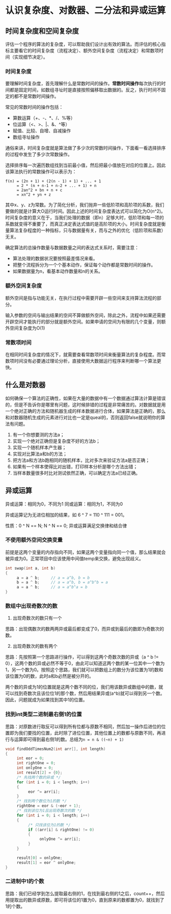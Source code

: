 # 认识复杂度、对数器、二分法和异或运算

## 时间复杂度和空间复杂度

评估一个程序的算法的复杂度，可以帮助我们设计出有效的算法。而评估的核心指标主要看它的时间复杂度（流程决定）、额外空间复杂度（流程决定）和常数项时间（实现细节决定）。

### 时间复杂度

要理解时间复杂度，首先理解什么是常数时间的操作。**常数时间操作**每次执行的时间都是固定时间，如数组寻址时是直接按照偏移取出数据的。反之，执行时间不固定的都不是常数时间操作。

常见的常数时间的操作包括：

- 算数运算（+、-、*、/、%等）
- 位运算（<、>、|、&、^等）
- 赋值、比较、自增、自减操作
- 数组寻址操作

通俗来讲，时间复杂度就是算法做了多少次的常数时间操作，下面看一看选择排序的过程中发生了多少次常数操作。

选择排序每一次遍历数组找到当前最小值，然后把最小值放在对应的位置上。因此该算法执行的常数操作可以表示为：

```
f(n) = (2n + 1) + (2(n - 1) + 1) + ... + 1
     = 2 * (n + n-1 + n-2 + ... + 1) + n
     = 2an^2 + bn + n + c
     = xn^2 + yn + z
```

其中x、y、z为常数。为了简化分析，我们抛弃一些低阶项和高阶项的系数，我们要做的就是计算大O运行时间。因此上述的时间复杂度表达式可以简化为O(n^2)。时间复杂度的意义在于，当我们处理的数据（即n）足够大时，低阶项和每一项的系数就变得不重要了，而真正决定表达式值的是高阶项的大小。时间复杂度就是衡量算法复杂程度的一种指标，只与数据量有关，而与之外的优化（低阶项和系数）无关。

确定算法的总操作数量与数据数量之间的表达式关系时，需要注意：

- 算法处理的数据状况要按照最差情况来看。
- 把整个流程拆分为一个个基本动作，保证每个动作都是常数时间的操作。
- 如果数据量为n，看基本动作数量和n的关系。

### 额外空间复杂度

额外空间是指与功能无关，在执行过程中需要开辟一些空间来支持算法流程的部分。

输入参数的空间与输出结果的空间不算做额外空间，除此之外，流程中如果还需要开辟空间才能执行的部分就是额外空间。如果申请的空间为有限的几个变量，则额外空间复杂度为O(1)

### 常数项时间

在相同时间复杂度的情况下，就需要查看常数项时间来衡量算法的复杂程度。而常数项时间没有必要通过理论分析，直接使用大数据运行程序来判断哪一个算法更快。

## 什么是对数器

如何确保一个算法的正确性，如果在大量的数据中有一个数据通过算法计算是错误的，但是不告诉你是哪里有问题，这时候排错的过程是非常痛苦的。对数据就是用一个绝对正确的方法和随机器生成的样本数据进行合体，如果算法是正确的，那么和对数器随机生成的元素进行对比也一定是queal的，否则返回false就说明你的算法有问题。

1. 有一个你想要测的方法a；
2. 实现一个绝对正确但是复杂度不好的方法b；
3. 实现一个随机样本产生器；
4. 实现对比算法a和b的方法；
5. 把方法a和方法b跑相同的随机样本，比对多次来验证方法a是否正确；
6. 如果有一个样本使得比对出错，打印样本分析是哪个方法出错；
7. 当样本数量很多时比对测试依然正确，可以确定方法a已经正确。

## 异或运算

异或运算：相同为0，不同为1
同或运算：相同为1，不同为0

异或运算记为无进位相加的结果，如 6 ^ 7 = 110 ^ 111 = 001。

性质：0 ^ N == N; N ^ N == 0; 异或运算满足交换律和结合律

### 不使用额外空间交换变量

前提是这两个变量的内存指向不同，如果这两个变量指向同一个值，那么结果就会被异或为0。正常项目中应该使用中间值temp来交换，避免出现歧义。

```c
int swap(int a, int b)
{
     a = a ^ b;     // a = a^b, b = b
     b = a ^ b;     // a = a^b, b = a^b^b = a
     a = a ^ b;     // a = a^b^a = b
}
```

### 数组中出现奇数次的数

1. 出现奇数次的数只有一个

思路：出现偶数次的数两两异或最后都变成了0，而异或到最后的数即为奇数次的数。

2. 出现奇数次的数有两个

思路：先按照第一个思路进行操作，可以得到这两个奇数次数的异或（a ^ b != 0），这两个数的异或必然不等于0，由此可以知道这两个数的某一位其中一个数为1，另一个数为0。按照这个思路，我们就可以把数组上的数分为该位置为1的数和该位置为0的数，此时a和b必然是被分开的。

两个数的异或为1的位置就是这两个数不同的位，我们用该数异或数组中的数，就可以找到奇数次且该位位1的那个数，然后用结果异或(a^b)就可以得到另一个数。因此，问题就成为如果找到其中1的位置。

### 找到int类型二进制最右侧1的位置

思路：对原数进行取反可以得到所有位都与原数不相同，然后加一操作后进位的位置即为我们要找的位置，此时除了进位位置，其他位置上的数都与原数不同，再进行与运算即可得到最右侧1的数。总结为`n = n & ((~n) + 1)`

```c
void findOddTimesNum2(int arr[], int length)
{
     int eor = 0;
     int rightOne = 0;
     int onlyOne = 0;
     int result[2] = {0};
     /* 先找两个数的异或 */
     for (int i = 0; i < length; i++)
     {
          eor ^= arr[i];
     }
     /* 找到两个数位为1的数 */
     rightOne = eor & (~eor + 1);
     /* 找到该位为1且出现奇数次的数 */
     for (int i = 0; i < length; i++)
     {
          /* 只找该位为1的数 */
          if ((arr[i] & rightOne) != 0)
          {
               onlyOne ^= arr[i];
          }
     }

     result[0] = onlyOne;
     result[1] = eor ^ onlyOne;
}
```

### 二进制中1的个数

思路：我们已经学到怎么提取最右侧的1，在找到最右侧的1之后，count++，然后用提取出的数异或原数，即可将该位的1置为0，直到原来的数都置为0，就找到了1的个数。